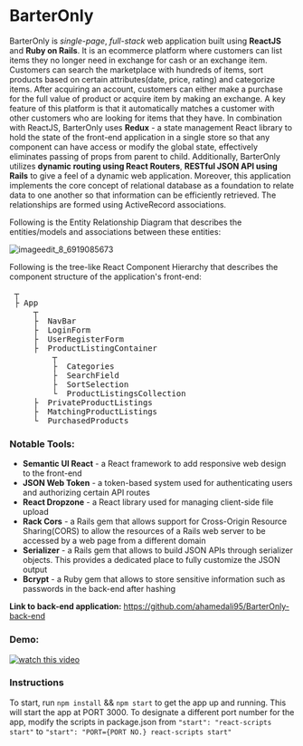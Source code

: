 # BarterOnly

BarterOnly is *single-page*, *full-stack* web application built using **ReactJS** and **Ruby on Rails**. It is an ecommerce platform where customers can list items they no longer need in exchange for cash or an exchange item. Customers can search the marketplace with hundreds of items, sort products based on certain attributes(date, price, rating) and categorize items. After acquiring an account, customers can either make a purchase for the full value of product or acquire item by making an exchange. A key feature of this platform is that it automatically matches a customer with other customers who are looking for items that they have. In combination with ReactJS, BarterOnly uses **Redux** - a state management React library to hold the state of the front-end application in a single store so that any component can have access or modify the global state, effectively eliminates passing of props from parent to child. Additionally, BarterOnly utilizes **dynamic routing using React Routers**, **RESTful JSON API using Rails** to give a feel of a dynamic web application. Moreover, this application implements the core concept of relational database as a foundation to relate data to one another so that information can be efficiently retrieved. The relationships are formed using ActiveRecord associations.

Following is the Entity Relationship Diagram that describes the entities/models and associations between these entities:

![imageedit_8_6919085673](https://user-images.githubusercontent.com/24445922/42916049-3a2a0bc2-8ad1-11e8-96ae-2e9f9190f662.png)

Following is the tree-like React Component Hierarchy that describes the component structure of the application's front-end:

<pre>
 ┬  
 ├ App
     ┬  
     ├  NavBar
     ├  LoginForm
     ├  UserRegisterForm
     ├  ProductListingContainer
         ┬  
         ├  Categories
         ├  SearchField
         ├  SortSelection
         └  ProductListingsCollection
     ├  PrivateProductListings
     ├  MatchingProductListings
     └  PurchasedProducts
</pre>

### Notable Tools:
  - **Semantic UI React** - a React framework to add responsive web design to the front-end
  - **JSON Web Token** - a token-based system used for authenticating users and authorizing certain API routes
  - **React Dropzone** - a React library used for managing client-side file upload
  - **Rack Cors** - a Rails gem that allows support for Cross-Origin Resource Sharing(CORS) to allow the resources of a Rails web server to be accessed by a web page from a different domain
  - **Serializer** - a Rails gem that allows to build JSON APIs through serializer objects. This provides a dedicated place to fully customize the JSON output
  - **Bcrypt** - a Ruby gem that allows to store sensitive information such as passwords in the back-end after hashing

**Link to back-end application:** https://github.com/ahamedali95/BarterOnly-back-end

### Demo:

[![watch this video](https://img.youtube.com/vi/eLFKI7i8_Xw/0.jpg)](https://youtu.be/eLFKI7i8_Xw)

### Instructions
To start, run ```npm install``` && ```npm start``` to get the app up and running. This will start the app at PORT 3000. To designate a different port number for the app, modify the scripts in package.json from ```"start": "react-scripts start"``` to ```"start": "PORT={PORT NO.} react-scripts start"```
